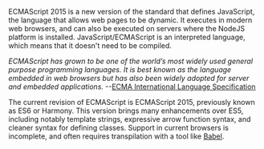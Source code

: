ECMAScript 2015 is a new version of the standard that defines JavaScript, the language that allows web pages to be dynamic. It executes in modern web browsers, and can also be executed on servers where the NodeJS platform is installed. JavaScript/ECMAScript is an interpreted language, which means that it doesn't need to be compiled.

_ECMAScript has grown to be one of the world’s most widely used general purpose programming languages. It is best known as the language embedded in web browsers but has also been widely adopted for server and embedded applications._ --[ECMA International Language Specification](http://www.ecma-international.org/ecma-262/6.0/index.html#sec-ecmascript-overview)

The current revision of ECMAScript is ECMAScript 2015, previously known as ES6 or Harmony.  This version brings many enhancements over ES5, including notably template strings, expressive arrow function syntax, and cleaner syntax for defining classes.  Support in current browsers is incomplete, and often requires transpilation with a tool like [Babel](https://babeljs.io/).   
